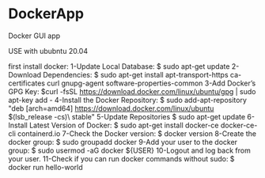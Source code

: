 # DockerApp
Docker GUI app

USE with ububntu 20.04

first install docker:
1-Update Local Database:
$ sudo apt-get update
2-Download Dependencies:
$ sudo apt-get install apt-transport-https ca-certificates curl gnupg-agent software-properties-common
3-Add Docker’s GPG Key:
$curl -fsSL https://download.docker.com/linux/ubuntu/gpg | sudo apt-key add -
4-Install the Docker Repository:
$ sudo add-apt-repository "deb [arch=amd64] https://download.docker.com/linux/ubuntu $(lsb_release -cs)\ stable"
5-Update Repositories
$ sudo apt-get update
6-Install Latest Version of Docker:
$ sudo apt-get install docker-ce docker-ce-cli containerd.io
7-Check the Docker version:
$ docker version
8-Create the docker group:
$ sudo groupadd docker
9-Add your user to the docker group:
$ sudo usermod -aG docker ${USER}
10-Logout and log back from your user.
11-Check if you can run docker commands without sudo:
$ docker run hello-world
